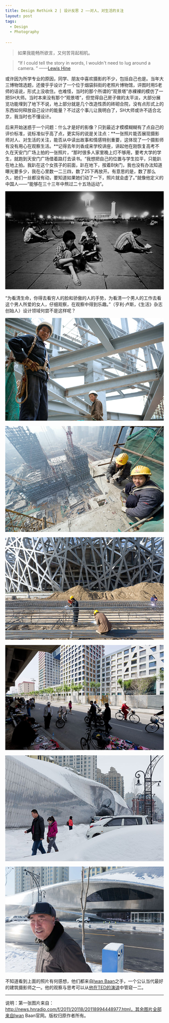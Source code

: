 ```yaml
---
title: Design Rethink 2 | 设计反思 2 ——对人、对生活的关注
layout: post
tags:
  - Design
  - Photography
  
---
```

  
>如果我能畅所欲言，又何苦背起相机。

>“If I could tell the story in words, I wouldn't need to lug around a camera. ” ——[Lewis Hine](http://en.wikipedia.org/wiki/Lewis_Hine)

或许因为所学专业的原因，同学、朋友中喜欢摄影的不少，包括自己也是。当年大三博物馆选题，还傻乎乎设计了一个位于烟袋斜街的老照片博物馆，评图时用S老师的话说，形式上没收住。也难怪，当时的那个所谓的“观景塔”赤裸裸的模仿了一把SH大师。当时本来没有那个“观景塔”，但觉得自己房子做的太平淡，大部分展览功能埋到了地下不说，地上部分就是几个改造性质的砖砌合院，没有点形式上的东西如何释放自己设计的能量？不过这个事儿让我明白了，SH大师或许不适合北京，我当时也不懂设计。

后来开始迷惑于一个问题：什么才是好的影像？只到最近才模模糊糊有了点自己的评价标准，说标准似乎高了点，更实际的说是关注点：**一张照片能否展现摄影师对人、对生活的关注，能否从中读出故事和情感特别重要，这体现了一个摄影师有没有用心在观察生活。**记得去年刘香成来学校讲座，讲起他在刚恢复高考不久在天安门广场上拍的一张照片，“那时很多人家里晚上灯不够用，要考大学的学生，就跑到天安门广场借着路灯去读书。“我想把自己的位置与学生拉平，只能趴在地上拍。我趴在这个女孩子的前面，趴在地下，按着B快门，我也没有办法知道曝光要多少，我在心里数一二三四，数了25下再放开。有意思的是，数了那么久，她们一丝都没有动，要知道如果她们动了一下，照片就会虚了。”就像他定义的中国人——“能够在三十三年中熬过二十五场运动”。

![tiananmen](/media/files/2013/12/tiananmen.jpg)

“为看清生命，你得去看穷人的脸和骄傲的人的手势，为看清一个男人的工作去看这个男人所爱的女人，仔细观察，在观察中得到乐趣。”（亨利·卢斯，《生活》杂志创始人）设计领域何尝不是这样呢？

![OMA-CCTV-May-2006-2769](/media/files/2013/12/OMA-CCTV-May-2006-2769.jpg)

![OMA-CCTV-March07-1513](/media/files/2013/12/OMA-CCTV-March07-1513.jpg)

![Olympic-Stadium-Dec06-4674](/media/files/2013/12/Olympic-Stadium-Dec06-4674.jpg)

![Steven-Holl-LH-09-05-0106](/media/files/2013/12/Steven-Holl-LH-09-05-0106.jpg)

![03Museum-Harbin-MAD-1354](/media/files/2013/12/03Museum-Harbin-MAD-1354.jpg)

![16Museum-Harbin-MAD](/media/files/2013/12/16Museum-Harbin-MAD.jpg)

不知道看到上面的照片有何感想，他们都来自[Iwan Baan](http://www.iwan.com)之手，一个公认当代最好的建筑摄影师之一。他的观察与思考可以从[他在TED的演讲](http://www.ted.com/talks/iwan_baan_ingenious_homes_in_unexpected_places.html)中管窥一二。

*** 

说明：第一张图片来自：http://news.hnradio.com/f/2011/20118/20118994448977.html，其余图片全部来自Iwan Baan官网。版权归原作者所有。